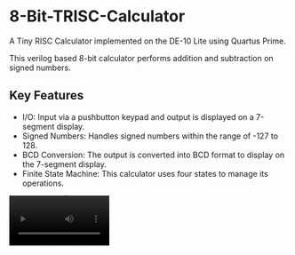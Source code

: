 # 8-Bit-TRISC-Calculator
A Tiny RISC Calculator implemented on the DE-10 Lite using Quartus Prime.

This verilog based 8-bit calculator performs addition and subtraction on signed numbers.

## Key Features
- I/O: Input via a pushbutton keypad and output is displayed on a 7-segment display.
- Signed Numbers: Handles signed numbers within the range of -127 to 128.
- BCD Conversion: The output is converted into BCD format to display on the 7-segment display.
- Finite State Machine: This calculator uses four states to manage its operations.

<video src='IMG_245.MOV' width=180/>
